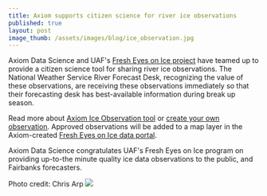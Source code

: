 ```yaml
---
title: Axiom supports citizen science for river ice observations
published: true
layout: post
image_thumb: /assets/images/blog/ice_observation.jpg
---
```


Axiom Data Science and UAF's [Fresh Eyes on Ice project](http://fresheyesonice.org/) have teamed up to provide a citizen science tool for sharing river ice observations. The National Weather Service River Forecast Desk, recognizing the value of these observations, are receiving these observations immediately so that their forecasting desk has best-available information during break up season.

Read more about [Axiom Ice Observation tool](https://news.uaf.edu/scientists-forecasters-ask-alaskans-for-river-breakup-information/) or [create your own observation](https://obs.feoi.axds.co/observations/new). Approved observations will be added to a map layer in the Axiom-created [Fresh Eyes on Ice data portal](https://feoi.axds.co/).

Axiom Data Science congratulates UAF's Fresh Eyes on Ice program on providing up-to-the minute quality ice data observations to the public, and Fairbanks forecasters.

Photo credit: Chris Arp
<img src="/assets/images/blog/ice_observation.jpg" class="img-responsive center-block"/>
